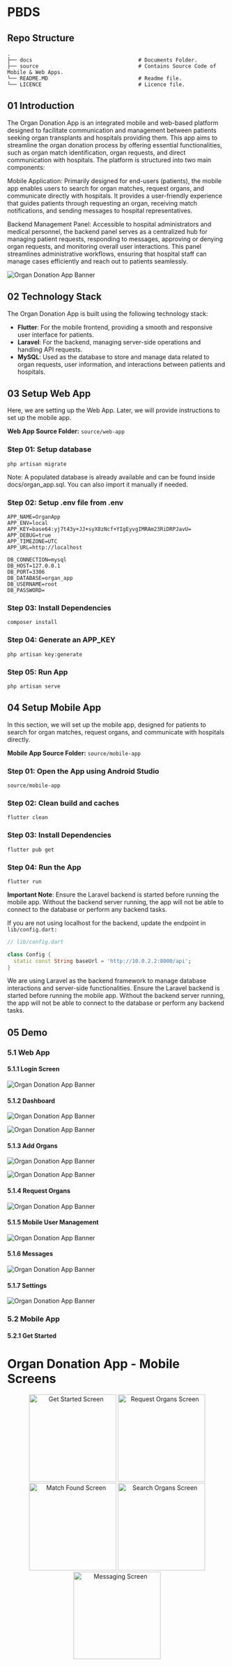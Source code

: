 # PBDS

## Repo Structure

```text
.
├── docs                                  # Documents Folder.
├── source                                # Contains Source Code of Mobile & Web Apps.
└── README.MD                             # Readme file.
└── LICENCE                               # Licence file.
```

## 01 Introduction
The Organ Donation App is an integrated mobile and web-based platform designed to facilitate communication and management between patients seeking organ transplants and hospitals providing them. This app aims to streamline the organ donation process by offering essential functionalities, such as organ match identification, organ requests, and direct communication with hospitals. The platform is structured into two main components:

Mobile Application: Primarily designed for end-users (patients), the mobile app enables users to search for organ matches, request organs, and communicate directly with hospitals. It provides a user-friendly experience that guides patients through requesting an organ, receiving match notifications, and sending messages to hospital representatives.

Backend Management Panel: Accessible to hospital administrators and medical personnel, the backend panel serves as a centralized hub for managing patient requests, responding to messages, approving or denying organ requests, and monitoring overall user interactions. This panel streamlines administrative workflows, ensuring that hospital staff can manage cases efficiently and reach out to patients seamlessly.

![Organ Donation App Banner](docs/media/images/0-banner-image.jpeg)

## 02 Technology Stack

The Organ Donation App is built using the following technology stack:

- **Flutter**: For the mobile frontend, providing a smooth and responsive user interface for patients.
- **Laravel**: For the backend, managing server-side operations and handling API requests.
- **MySQL**: Used as the database to store and manage data related to organ requests, user information, and interactions between patients and hospitals.




## 03 Setup Web App

Here, we are setting up the Web App. Later, we will provide instructions to set up the mobile app.

**Web App Source Folder:** `source/web-app`



### Step 01: Setup database 

```
php artisan migrate
```

Note: A populated database is already available and can be found inside docs/organ_app.sql. You can also import it manually if needed.

### Step 02: Setup .env file from .env

```
APP_NAME=OrganApp
APP_ENV=local
APP_KEY=base64:yj7t43y+JJ+syX8zNcf+YIgEyvgIMRAm23RiDRPJavU=
APP_DEBUG=true
APP_TIMEZONE=UTC
APP_URL=http://localhost

DB_CONNECTION=mysql
DB_HOST=127.0.0.1
DB_PORT=3306
DB_DATABASE=organ_app
DB_USERNAME=root
DB_PASSWORD=
```

### Step 03: Install Dependencies

```
composer install
```

### Step 04: Generate an APP_KEY

```
php artisan key:generate
```


### Step 05: Run App

```
php artisan serve
```

## 04 Setup Mobile App

In this section, we will set up the mobile app, designed for patients to search for organ matches, request organs, and communicate with hospitals directly. 

**Mobile App Source Folder:** `source/mobile-app`


### Step 01: Open the App using Android Studio

```
source/mobile-app
```

### Step 02: Clean build and caches


```
flutter clean
```

### Step 03: Install Dependencies

```
flutter pub get
```

### Step 04: Run the App

```
flutter run
```

**Important Note**: 
Ensure the Laravel backend is started before running the mobile app. Without the backend server running, the app will not be able to connect to the database or perform any backend tasks.

If you are not using localhost for the backend, update the endpoint in `lib/config.dart:`

```dart
// lib/config.dart

class Config {
  static const String baseUrl = 'http://10.0.2.2:8000/api';
}

```

We are using Laravel as the backend framework to manage database interactions and server-side functionalities. Ensure the Laravel backend is started before running the mobile app. Without the backend server running, the app will not be able to connect to the database or perform any backend tasks.


## 05 Demo

### 5.1 Web App

#### 5.1.1 Login Screen

![Organ Donation App Banner](docs/screenshots/web-app/1-login-screen.png)


#### 5.1.2 Dashboard

![Organ Donation App Banner](docs/screenshots/web-app/2-dashboard-screenshot.png)

![Organ Donation App Banner](docs/screenshots/web-app/3-dashboard-screenshot-2.png)

#### 5.1.3 Add Organs

![Organ Donation App Banner](docs/screenshots/web-app/4-add-organ-screenshot-1.png)

![Organ Donation App Banner](docs/screenshots/web-app/4-add-organ-screenshot-2.png)

#### 5.1.4 Request Organs

![Organ Donation App Banner](docs/screenshots/web-app/5-request-organ-screenshot.png)

#### 5.1.5 Mobile User Management

![Organ Donation App Banner](docs/screenshots/web-app/6-mobile-user-accounts-screenshot.png)

#### 5.1.6 Messages

![Organ Donation App Banner](docs/screenshots/web-app/7-messages-screenshot.png)

#### 5.1.7 Settings

![Organ Donation App Banner](docs/screenshots/web-app/8-settings-screenshot.png)


### 5.2 Mobile App

#### 5.2.1 Get Started

# Organ Donation App - Mobile Screens

<p align="center">
  <img src="docs/screenshots/mobile-app/1-get-started.png" alt="Get Started Screen" width="200"/>
  <img src="docs/screenshots/mobile-app/2-gs-request-organs.png" alt="Request Organs Screen" width="200"/>
  <img src="docs/screenshots/mobile-app/3-gs-match-found.png" alt="Match Found Screen" width="200"/>
  <img src="docs/screenshots/mobile-app/4-search-organs.png" alt="Search Organs Screen" width="200"/>
  <img src="docs/screenshots/mobile-app/5-messaging.png" alt="Messaging Screen" width="200"/>
</p>


